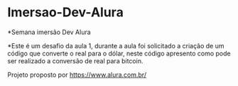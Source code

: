 # Imersao-Dev-Alura

*Semana imersão Dev Alura

*Este é um desafio da aula 1, durante a aula foi solicitado a criação de um código que converte o real para o dólar, neste código apresento como pode ser realizado a conversão de real para bitcoin. 

Projeto proposto por https://www.alura.com.br/
